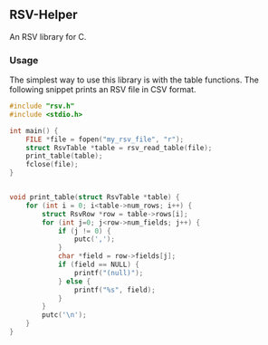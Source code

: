 ## RSV-Helper

An RSV library for C.

### Usage

The simplest way to use this library is with the table functions. The following snippet prints an RSV file in CSV format.

```c
#include "rsv.h"
#include <stdio.h>

int main() {
    FILE *file = fopen("my_rsv_file", "r");
    struct RsvTable *table = rsv_read_table(file);
    print_table(table);
    fclose(file);
}


void print_table(struct RsvTable *table) {
    for (int i = 0; i<table->num_rows; i++) {
        struct RsvRow *row = table->rows[i];
        for (int j=0; j<row->num_fields; j++) {
            if (j != 0) {
                putc(',');
            }
            char *field = row->fields[j];
            if (field == NULL) {
                printf("(null)");
            } else {
                printf("%s", field);
            }
        }
        putc('\n');
    }
}
```

